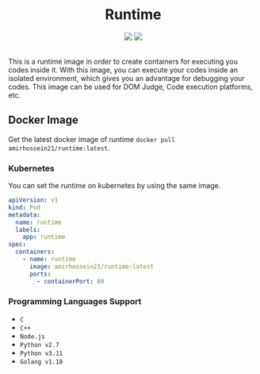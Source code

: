 <h1 align="center">
    Runtime
</h1>

<div align="center">
    <img src="https://img.shields.io/github/v/release/amirhnajafiz/runtime?display_name=tag&style=flat-square" />
    <img src="https://img.shields.io/badge/target-Docker-blue?style=flat-square" />
</div>

<br />

This is a runtime image in order to create
containers for executing you codes 
inside it. With this image, you can execute
your codes inside an isolated environment, which
gives you an advantage for debugging your codes.
This image can be used for DOM Judge, 
Code execution platforms, etc.

## Docker Image

Get the latest docker image of runtime ```docker pull amirhossein21/runtime:latest```.

### Kubernetes

You can set the runtime on kubernetes by using the same image.

```yaml
apiVersion: v1
kind: Pod
metadata:
  name: runtime
  labels:
    app: runtime
spec:
  containers:
    - name: runtime
      image: amirhossein21/runtime:latest
      ports:
        - containerPort: 80
```

### Programming Languages Support

- ```C```
- ```C++```
- ```Node.js```
- ```Python v2.7```
- ```Python v3.11```
- ```Golang v1.18```
